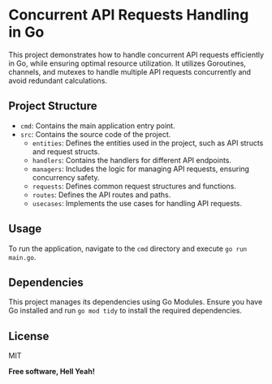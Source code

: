 # Concurrent API Requests Handling in Go

This project demonstrates how to handle concurrent API requests efficiently in Go, while ensuring optimal resource utilization. It utilizes Goroutines, channels, and mutexes to handle multiple API requests concurrently and avoid redundant calculations.

## Project Structure

- `cmd`: Contains the main application entry point.
- `src`: Contains the source code of the project.
  - `entities`: Defines the entities used in the project, such as API structs and request structs.
  - `handlers`: Contains the handlers for different API endpoints.
  - `managers`: Includes the logic for managing API requests, ensuring concurrency safety.
  - `requests`: Defines common request structures and functions.
  - `routes`: Defines the API routes and paths.
  - `usecases`: Implements the use cases for handling API requests.

## Usage

To run the application, navigate to the `cmd` directory and execute `go run main.go`.

## Dependencies

This project manages its dependencies using Go Modules. Ensure you have Go installed and run `go mod tidy` to install the required dependencies.

## License

MIT

**Free software, Hell Yeah!**
